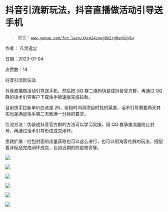 # 抖音引流新玩法，抖音直播做活动引导送手机

> 原文：[`www.yuque.com/for_lazy/xkrm14/xug9e2rg0sph1y9u`](https://www.yuque.com/for_lazy/xkrm14/xug9e2rg0sph1y9u)

作者： 凡灵逸尘 

日期：2023-01-04 

点赞数：14 

抖音引流新玩法 

抖音直播做活动引导送手机，然后把 QQ 群二维码伪装成抖音官方群，再通过 QQ 群的话术引导客户下载快手极速版完成拉新。 

目前快手拉新单价应该是 26，前段时间测项目时找的渠道，话术引导需要两天其实也是满足快手第二天刷满一分钟的要求。 

引流方法：伪装成抖音官方群的方法可以学习实操，用 QQ 群承接流量防止封号，再通过话术引导形成成交闭环。 

思路扩展：红包封面的流量获取也可以这么进行，也可以用淘客社群的玩法，搭配着非标品完成闭环成交，比如近期的防疫物资等。 

![](img/ba4a249f044c5015f727c255ca3dbc6c.png) 

![](img/2559a8033a944d4d0a99e27afc26deac.png) 

![](img/ae42685579258bb173e6401da75c511a.png) 

![](img/bb18d54d3cbac5927ae5c9e17a56ce29.png) 

![](img/0f010ac06474c44d11c4590de73d0f1a.png)  

![](img/d59aa4cf97cebabdeb3c134519a421dc.png) 

